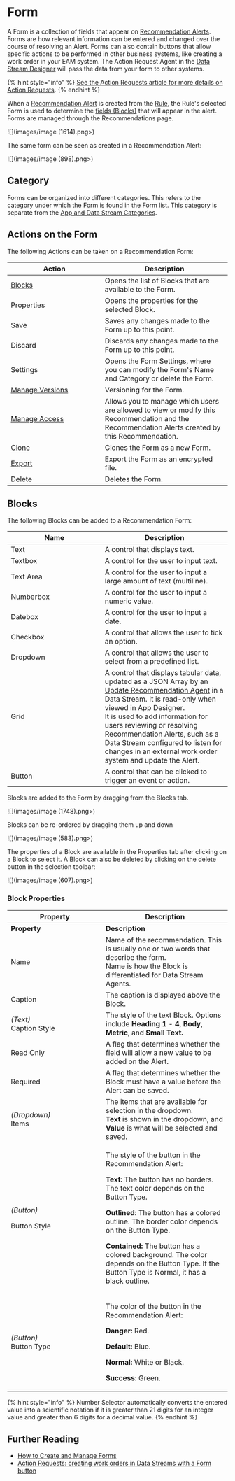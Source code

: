 # Form

A Form is a collection of fields that appear on [Recommendation Alerts](recommendation-alert.md). Forms are how relevant information can be entered and changed over the course of resolving an Alert. Forms can also contain buttons that allow specific actions to be performed in other business systems, like creating a work order in your EAM system. The Action Request Agent in the [Data Stream Designer](../data-stream/) will pass the data from your form to other systems.&#x20;

{% hint style="info" %}
[See the Action Requests article for more details on Action Requests](action-requests.md).
{% endhint %}

When a [Recommendation Alert](recommendation-alert.md) is created from the [Rule](rule.md), the Rule's selected Form is used to determine the [fields (Blocks)](form.md#blocks) that will appear in the alert. Forms are managed through the Recommendations page.

![](images/image (1614).png>)

The same form can be seen as created in a Recommendation Alert:

![](images/image (898).png>)

## Category

Forms can be organized into different categories. This refers to the category under which the Form is found in the Form list. This category is separate from the [App and Data Stream Categories](../category.md).

## Actions on the Form

The following Actions can be taken on a Recommendation Form:

<table><thead><tr><th width="199">Action</th><th>Description</th></tr></thead><tbody><tr><td><a href="form.md#blocks">Blocks</a></td><td>Opens the list of Blocks that are available to the Form.</td></tr><tr><td>Properties</td><td>Opens the properties for the selected Block.</td></tr><tr><td>Save</td><td>Saves any changes made to the Form up to this point.</td></tr><tr><td>Discard</td><td>Discards any changes made to the Form up to this point.</td></tr><tr><td>Settings</td><td>Opens the Form Settings, where you can modify the Form's Name and Category or delete the Form.</td></tr><tr><td><a href="../version.md">Manage Versions</a></td><td>Versioning for the Form.</td></tr><tr><td><a href="../manage-access.md">Manage Access</a></td><td>Allows you to manage which users are allowed to view or modify this Recommendation and the Recommendation Alerts created by this Recommendation.</td></tr><tr><td><a href="../../how-tos/import-export-and-clone.md">Clone</a></td><td>Clones the Form as a new Form.</td></tr><tr><td><a href="../../how-tos/import-export-and-clone.md#exporting">Export</a></td><td>Export the Form as an encrypted file.</td></tr><tr><td>Delete</td><td>Deletes the Form.</td></tr></tbody></table>

## Blocks

The following Blocks can be added to a Recommendation Form:

<table><thead><tr><th width="199">Name</th><th>Description</th></tr></thead><tbody><tr><td>Text</td><td>A control that displays text.</td></tr><tr><td>Textbox</td><td>A control for the user to input text.</td></tr><tr><td>Text Area</td><td>A control for the user to input a large amount of text (multiline).</td></tr><tr><td>Numberbox</td><td>A control for the user to input a numeric value.</td></tr><tr><td>Datebox</td><td>A control for the user to input a date.</td></tr><tr><td>Checkbox</td><td>A control that allows the user to tick an option.</td></tr><tr><td>Dropdown</td><td>A control that allows the user to select from a predefined list.</td></tr><tr><td>Grid</td><td>A control that displays tabular data, updated as a JSON Array by an <a href="https://app.gitbook.com/o/-MZASoMaVZCmWsNG58Xo/s/Qz0ceH45a6636grK7ci0/">Update Recommendation Agent</a> in a Data Stream. It is read-only when viewed in App Designer. <br>It is used to add information for users reviewing or resolving Recommendation Alerts, such as a Data Stream configured to listen for changes in an external work order system and update the Alert.</td></tr><tr><td>Button</td><td>A control that can be clicked to trigger an event or action.</td></tr></tbody></table>

Blocks are added to the Form by dragging from the Blocks tab.

![](images/image (1748).png>)

Blocks can be re-ordered by dragging them up and down

![](images/image (583).png>)

The properties of a Block are available in the Properties tab after clicking on a Block to select it. A Block can also be deleted by clicking on the delete button in the selection toolbar:

![](images/image (607).png>)

### Block Properties

<table data-header-hidden><thead><tr><th width="201">Property</th><th>Description</th></tr></thead><tbody><tr><td><strong>Property</strong></td><td><strong>Description</strong></td></tr><tr><td>Name</td><td>Name of the recommendation. This is usually one or two words that describe the form.<br>Name is how the Block is differentiated for Data Stream Agents.</td></tr><tr><td>Caption</td><td>The caption is displayed above the Block.</td></tr><tr><td><em>(Text)</em><br>Caption Style</td><td>The style of the text Block. Options include <strong>Heading 1</strong> - <strong>4</strong>, <strong>Body</strong>, <strong>Metric</strong>, and <strong>Small Text.</strong></td></tr><tr><td>Read Only</td><td>A flag that determines whether the field will allow a new value to be added on the Alert.</td></tr><tr><td>Required</td><td>A flag that determines whether the Block must have a value before the Alert can be saved.</td></tr><tr><td><em>(Dropdown)</em> <br>Items</td><td>The items that are available for selection in the dropdown. <br><strong>Text</strong> is shown in the dropdown, and <strong>Value</strong> is what will be selected and saved. </td></tr><tr><td><p><em>(Button)</em></p><p>Button Style</p></td><td><p>The style of the button in the Recommendation Alert:</p><p><strong>Text:</strong> The button has no borders. The text color depends on the Button Type.</p><p><strong>Outlined:</strong> The button has a colored outline. The border color depends on the Button Type.</p><p><strong>Contained:</strong> The button has a colored background. The color depends on the Button Type. If the Button Type is Normal, it has a black outline. </p></td></tr><tr><td><em>(Button)</em><br>Button Type</td><td><p>The color of the button in the Recommendation Alert:</p><p><strong>Danger:</strong> Red.</p><p><strong>Default:</strong> Blue.</p><p><strong>Normal:</strong> White or Black.</p><p><strong>Success:</strong> Green.</p></td></tr></tbody></table>

{% hint style="info" %}
Number Selector automatically converts the entered value into a scientific notation if it is greater than 21 digits for an integer value and greater than 6 digits for a decimal value.
{% endhint %}

## Further Reading

* [How to Create and Manage Forms](../../how-tos/recommendations/manage-forms.md)
* [Action Requests: creating work orders in Data Streams with a Form button](action-requests.md)


